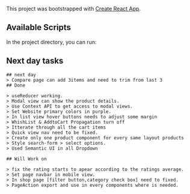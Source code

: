 This project was bootstrapped with [Create React App](https://github.com/facebook/create-react-app).

## Available Scripts

In the project directory, you can run:

## Next day tasks

    ## next day
    > Compare page can add 3items and need to trim from last 3
    ## Done

    > useReducer working.
    > Modal view can show the product details.
    > Use Context API to get access to modal views.
    > Set Website primary colors in purple.
    > In list view hover buttons needs to adjust some margin
    > WhishList & AddtoCart Propagation turn off
    > Itterate through all the cart items
    > Quick view nav need to be fixed.
    > Create only one product component for every same layout products
    > Style search-form > select options.
    > Used Semantic UI in all Dropdown

    ## Will Work on

    > fix the rating starts to apear according to the ratings average.
    > Set page navbar in mobile view.
    > In shop page [filter button,category check box] need to fixed.
    > PageAction export and use in every components where is needed.
